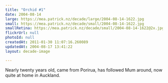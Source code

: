 ```yaml
---
title: "Orchid #1"
date: 2004-08-14
large: https://mea.patrick.nz/decade/large/2004-08-14-1622.jpg
small: https://mea.patrick.nz/decade/small/2004-08-14-1622.jpg
smallRetina: https://mea.patrick.nz/decade/small/2004-08-14-1622@2x.jpg
flickrUrl: null
photoId: null
createdAt: 2011-01-30 11:07:16.260089
updatedAt: 2004-08-17 13:41:22
layout: decade-image

---
```

Nearly twenty years old, came from Porirua, has followed Mum around, now quite at home in Auckland.
